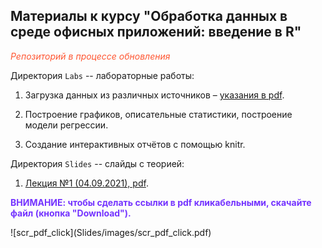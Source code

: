 
## Материалы к курсу "Обработка данных в среде офисных приложений: введение в R"     

<p style="color:#FF5733"><em>Репозиторий в процессе обновления</em></p>

Директория `Labs` -- лабораторные работы:   

1. Загрузка данных из различных источников – [указания в pdf](https://github.com/aksyuk/R_data_glimpse/blob/main/Labs/manual_lab-01_Getting_Data.pdf).   

1. Построение графиков, описательные статистики, построение модели регрессии.   

1. Создание интерактивных отчётов с помощью knitr.   

Директория `Slides` -- слайды с теорией:  

1. [Лекция №1 (04.09.2021), pdf](https://github.com/aksyuk/R_data_glimpse/blob/main/Slides/slides_practice_01.pdf).   


<p style="color:#7433FF"><b>ВНИМАНИЕ: чтобы сделать ссылки в pdf кликабельными, скачайте файл (кнопка "Download").</b></p>   
![scr_pdf_click](Slides/images/scr_pdf_click.pdf)


